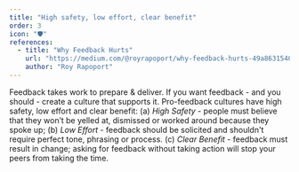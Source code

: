 ```yaml
---
title: "High safety, low effort, clear benefit"
order: 3
icon: "🛡️"
references:
  - title: "Why Feedback Hurts"
    url: "https://medium.com/@royrapoport/why-feedback-hurts-49a863154037"
    author: "Roy Rapoport"
---
```


Feedback takes work to prepare & deliver. If you want feedback - and you should - create a culture that supports it. Pro-feedback cultures have high safety, low effort and clear benefit: (a) *High Safety* - people must believe that they won’t be yelled at, dismissed or worked around because they spoke up; (b) *Low Effort* - feedback should be solicited and shouldn't require perfect tone, phrasing or process. (c) *Clear Benefit* - feedback must result in change; asking for feedback without taking action will stop your peers from taking the time.